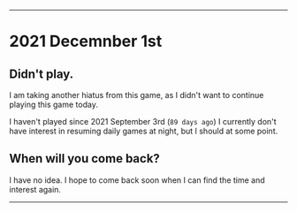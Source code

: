 
***

# 2021 Decemnber 1st

## Didn't play.

I am taking another hiatus from this game, as I didn't want to continue playing this game today.

I haven't played since 2021 September 3rd (`89 days ago`) I currently don't have interest in resuming daily games at night, but I should at some point.

## When will you come back?

I have no idea. I hope to come back soon when I can find the time and interest again.

***
